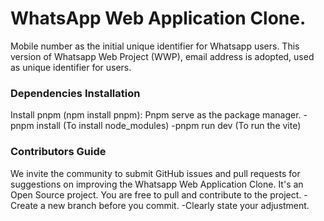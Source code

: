 # WhatsApp Web Application Clone.

Mobile number as the initial unique identifier for Whatsapp users. This version of Whatsapp Web Project (WWP), email address is adopted, used as unique identifier for users.

### Dependencies Installation

Install pnpm (npm install pnpm): Pnpm serve as the package manager.
-pnpm install (To install node_modules)
-pnpm run dev (To run the vite)

### Contributors Guide

We invite the community to submit GitHub issues and pull requests for suggestions on improving the Whatsapp Web Application Clone. It's an Open Source project. You are free to pull and contribute to the project.
-Create a new branch before you commit.
-Clearly state your adjustment.
